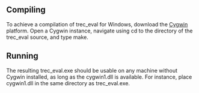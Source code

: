## Compiling

To achieve a compilation of trec_eval for Windows, download the [Cygwin](https://www.cygwin.com/) platform. Open a Cygwin instance, navigate using cd to the directory of the trec_eval source, and type make.

## Running

The resulting trec_eval.exe should be usable on any machine without Cygwin installed, as long as the cygwin1.dll is available. For instance, place cygwin1.dll in the same directory as trec_eval.exe.
